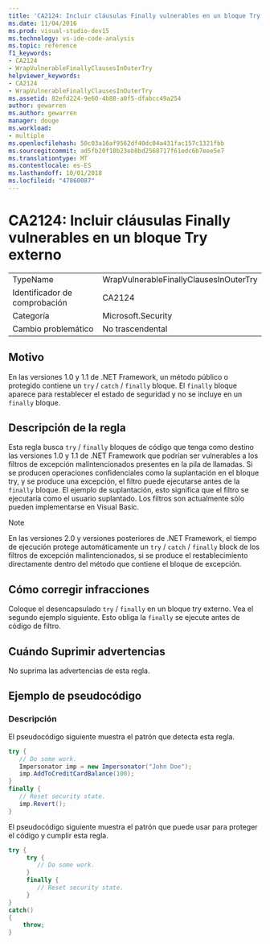 ```yaml
---
title: 'CA2124: Incluir cláusulas Finally vulnerables en un bloque Try externo'
ms.date: 11/04/2016
ms.prod: visual-studio-dev15
ms.technology: vs-ide-code-analysis
ms.topic: reference
f1_keywords:
- CA2124
- WrapVulnerableFinallyClausesInOuterTry
helpviewer_keywords:
- CA2124
- WrapVulnerableFinallyClausesInOuterTry
ms.assetid: 82efd224-9e60-4b88-a0f5-dfabcc49a254
author: gewarren
ms.author: gewarren
manager: douge
ms.workload:
- multiple
ms.openlocfilehash: 50c03a16af9562df40dc04a431fac157c1321fbb
ms.sourcegitcommit: ad5fb20f18b23eb8bd2568717f61edc6b7eee5e7
ms.translationtype: MT
ms.contentlocale: es-ES
ms.lasthandoff: 10/01/2018
ms.locfileid: "47860087"
---
```

# <a name="ca2124-wrap-vulnerable-finally-clauses-in-outer-try"></a>CA2124: Incluir cláusulas Finally vulnerables en un bloque Try externo

|||
|-|-|
|TypeName|WrapVulnerableFinallyClausesInOuterTry|
|Identificador de comprobación|CA2124|
|Categoría|Microsoft.Security|
|Cambio problemático|No trascendental|

## <a name="cause"></a>Motivo
 En las versiones 1.0 y 1.1 de .NET Framework, un método público o protegido contiene un `try` / `catch` / `finally` bloque. El `finally` bloque aparece para restablecer el estado de seguridad y no se incluye en un `finally` bloque.

## <a name="rule-description"></a>Descripción de la regla
 Esta regla busca `try` / `finally` bloques de código que tenga como destino las versiones 1.0 y 1.1 de .NET Framework que podrían ser vulnerables a los filtros de excepción malintencionados presentes en la pila de llamadas. Si se producen operaciones confidenciales como la suplantación en el bloque try, y se produce una excepción, el filtro puede ejecutarse antes de la `finally` bloque. El ejemplo de suplantación, esto significa que el filtro se ejecutaría como el usuario suplantado. Los filtros son actualmente sólo pueden implementarse en Visual Basic.

> [!NOTE]
> En las versiones 2.0 y versiones posteriores de .NET Framework, el tiempo de ejecución protege automáticamente un `try` / `catch` /  `finally` block de los filtros de excepción malintencionados, si se produce el restablecimiento directamente dentro del método que contiene el bloque de excepción.

## <a name="how-to-fix-violations"></a>Cómo corregir infracciones
 Coloque el desencapsulado `try` / `finally` en un bloque try externo. Vea el segundo ejemplo siguiente. Esto obliga la `finally` se ejecute antes de código de filtro.

## <a name="when-to-suppress-warnings"></a>Cuándo Suprimir advertencias
 No suprima las advertencias de esta regla.

## <a name="pseudo-code-example"></a>Ejemplo de pseudocódigo

### <a name="description"></a>Descripción

El pseudocódigo siguiente muestra el patrón que detecta esta regla.

```csharp
try {
   // Do some work.
   Impersonator imp = new Impersonator("John Doe");
   imp.AddToCreditCardBalance(100);
}
finally {
   // Reset security state.
   imp.Revert();
}
```

El pseudocódigo siguiente muestra el patrón que puede usar para proteger el código y cumplir esta regla.

```csharp
try {
     try {
        // Do some work.
     }
     finally {
        // Reset security state.
     }
}
catch()
{
    throw;
}
```